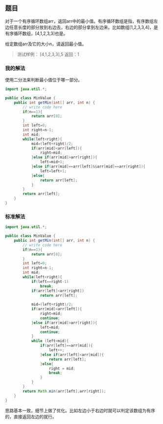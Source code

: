 ## 题目 ##

对于一个有序循环数组arr，返回arr中的最小值。有序循环数组是指，有序数组左边任意长度的部分放到右边去，右边的部分拿到左边来。比如数组[1,2,3,3,4]，是有序循环数组，[4,1,2,3,3]也是。

给定数组arr及它的大小n，请返回最小值。

>测试样例：
[4,1,2,3,3],5
>返回：1

### 我的解法 ###

使用二分法来判断最小值位于哪一部分。

```java
import java.util.*;

public class MinValue {
    public int getMin(int[] arr, int n) {
        // write code here
        if(n==1){
            return arr[0];
        }
        int left=0;
        int right=n-1;
        int mid;
        while(left<right){
            mid=(left+right)/2;
            if(arr[mid]<arr[left]){
                right=mid;
            }else if(arr[mid]>arr[right]){
                left=mid+1;
            }else if(arr[mid]==arr[left]&&arr[mid]==arr[right]){
                left=left+1;
            }else{
                return arr[left];
            }
        }
        return arr[left];
    }
}
```

### 标准解法 ###

```java
import java.util.*;

public class MinValue {
    public int getMin(int[] arr, int n) {
        // write code here
        if(n==1){
            return arr[0];
        }
        int left=0;
        int right=n-1;
        int mid;
        while(left<right){
            if(left==right-1)
                break;
            if(arr[left]<arr[right])
                return arr[left];
            
            mid=(left+right)/2;
            if(arr[mid]<arr[left]){
                right=mid;
                continue;
            }else if(arr[mid]>arr[right]){
                left=mid;
                continue;
            }
            while (left<mid){
                if(arr[left]==arr[mid]){
                    left++;
                }else if(arr[left]<arr[mid]){
                    return arr[left];
                }else{
                    right = mid;
                    break;
                }
            }
        }
        return Math.min(arr[left],arr[right]);
    }
}
```
思路基本一致，细节上做了优化。比如左边小于右边时就可以判定该数组为有序的，直接返回左边的就行。